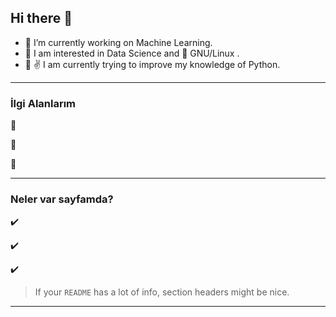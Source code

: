 ## Hi there 👋

- 🔭 I’m currently working on Machine Learning.
- :blue_heart: I am interested in Data Science and :penguin: GNU/Linux .
- 🌱 :v: I am currently trying to improve my knowledge of Python.



----

### İlgi Alanlarım

:pushpin:

:pushpin:

:pushpin:

--- 

### Neler var sayfamda? 

:heavy_check_mark:

:heavy_check_mark:

:heavy_check_mark:


> If your `README` has a lot of info, section headers might be nice.



---

<!--
**senemaktas/senemaktas** is a ✨ _special_ ✨ repository because its `README.md` (this file) appears on your GitHub profile.

